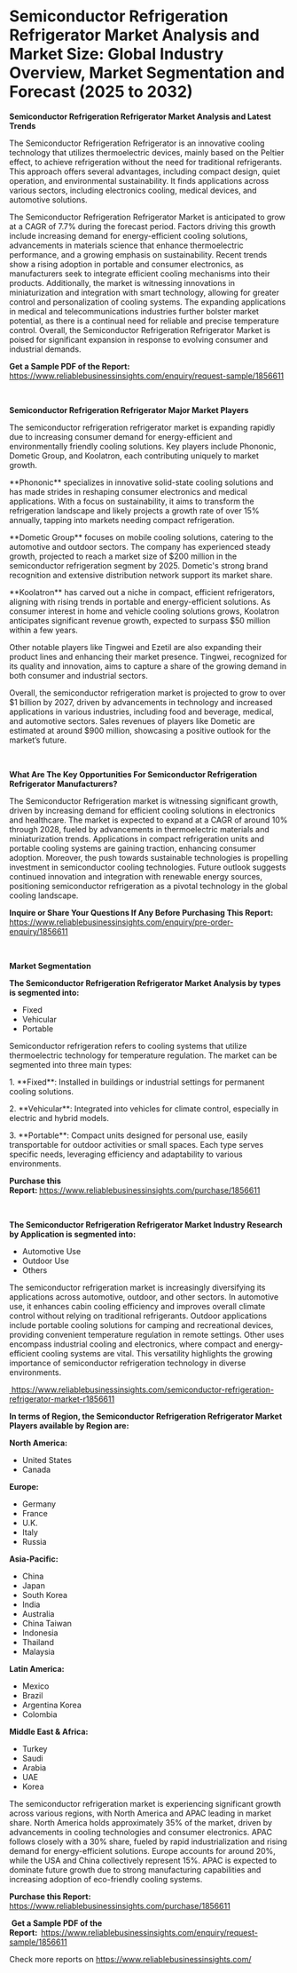 <p><h1>Semiconductor Refrigeration Refrigerator Market Analysis and Market Size: Global Industry Overview, Market Segmentation and Forecast (2025 to 2032)</h1></p><p><strong>Semiconductor Refrigeration Refrigerator Market Analysis and Latest Trends</strong></p>
<p><p>The Semiconductor Refrigeration Refrigerator is an innovative cooling technology that utilizes thermoelectric devices, mainly based on the Peltier effect, to achieve refrigeration without the need for traditional refrigerants. This approach offers several advantages, including compact design, quiet operation, and environmental sustainability. It finds applications across various sectors, including electronics cooling, medical devices, and automotive solutions.</p><p>The Semiconductor Refrigeration Refrigerator Market is anticipated to grow at a CAGR of 7.7% during the forecast period. Factors driving this growth include increasing demand for energy-efficient cooling solutions, advancements in materials science that enhance thermoelectric performance, and a growing emphasis on sustainability. Recent trends show a rising adoption in portable and consumer electronics, as manufacturers seek to integrate efficient cooling mechanisms into their products. Additionally, the market is witnessing innovations in miniaturization and integration with smart technology, allowing for greater control and personalization of cooling systems. The expanding applications in medical and telecommunications industries further bolster market potential, as there is a continual need for reliable and precise temperature control. Overall, the Semiconductor Refrigeration Refrigerator Market is poised for significant expansion in response to evolving consumer and industrial demands.</p></p>
<p><strong>Get a Sample PDF of the Report:&nbsp;</strong> <a href="https://www.reliablebusinessinsights.com/enquiry/request-sample/1856611?utm_campaign=3439&utm_medium=2&utm_source=Github&utm_content=ia&utm_term=27032025&utm_id=semiconductor-refrigeration-refrigerator">https://www.reliablebusinessinsights.com/enquiry/request-sample/1856611</a></p>
<p>&nbsp;</p>
<p><strong>Semiconductor Refrigeration Refrigerator Major Market Players</strong></p>
<p><p>The semiconductor refrigeration refrigerator market is expanding rapidly due to increasing consumer demand for energy-efficient and environmentally friendly cooling solutions. Key players include Phononic, Dometic Group, and Koolatron, each contributing uniquely to market growth.</p><p>**Phononic** specializes in innovative solid-state cooling solutions and has made strides in reshaping consumer electronics and medical applications. With a focus on sustainability, it aims to transform the refrigeration landscape and likely projects a growth rate of over 15% annually, tapping into markets needing compact refrigeration.</p><p>**Dometic Group** focuses on mobile cooling solutions, catering to the automotive and outdoor sectors. The company has experienced steady growth, projected to reach a market size of $200 million in the semiconductor refrigeration segment by 2025. Dometic's strong brand recognition and extensive distribution network support its market share.</p><p>**Koolatron** has carved out a niche in compact, efficient refrigerators, aligning with rising trends in portable and energy-efficient solutions. As consumer interest in home and vehicle cooling solutions grows, Koolatron anticipates significant revenue growth, expected to surpass $50 million within a few years.</p><p>Other notable players like Tingwei and Ezetil are also expanding their product lines and enhancing their market presence. Tingwei, recognized for its quality and innovation, aims to capture a share of the growing demand in both consumer and industrial sectors. </p><p>Overall, the semiconductor refrigeration market is projected to grow to over $1 billion by 2027, driven by advancements in technology and increased applications in various industries, including food and beverage, medical, and automotive sectors. Sales revenues of players like Dometic are estimated at around $900 million, showcasing a positive outlook for the market’s future.</p></p>
<p>&nbsp;</p>
<p><strong>What Are The Key Opportunities For Semiconductor Refrigeration Refrigerator Manufacturers?</strong></p>
<p><p>The Semiconductor Refrigeration market is witnessing significant growth, driven by increasing demand for efficient cooling solutions in electronics and healthcare. The market is expected to expand at a CAGR of around 10% through 2028, fueled by advancements in thermoelectric materials and miniaturization trends. Applications in compact refrigeration units and portable cooling systems are gaining traction, enhancing consumer adoption. Moreover, the push towards sustainable technologies is propelling investment in semiconductor cooling technologies. Future outlook suggests continued innovation and integration with renewable energy sources, positioning semiconductor refrigeration as a pivotal technology in the global cooling landscape.</p></p>
<p><strong>Inquire or Share Your Questions If Any Before Purchasing This Report:</strong> <a href="https://www.reliablebusinessinsights.com/enquiry/pre-order-enquiry/1856611?utm_campaign=3439&utm_medium=2&utm_source=Github&utm_content=ia&utm_term=27032025&utm_id=semiconductor-refrigeration-refrigerator">https://www.reliablebusinessinsights.com/enquiry/pre-order-enquiry/1856611</a></p>
<p>&nbsp;</p>
<p><strong>Market Segmentation</strong></p>
<p><strong>The Semiconductor Refrigeration Refrigerator Market Analysis by types is segmented into:</strong></p>
<p><ul><li>Fixed</li><li>Vehicular</li><li>Portable</li></ul></p>
<p><p>Semiconductor refrigeration refers to cooling systems that utilize thermoelectric technology for temperature regulation. The market can be segmented into three main types: </p><p>1. **Fixed**: Installed in buildings or industrial settings for permanent cooling solutions.</p><p>2. **Vehicular**: Integrated into vehicles for climate control, especially in electric and hybrid models.</p><p>3. **Portable**: Compact units designed for personal use, easily transportable for outdoor activities or small spaces. Each type serves specific needs, leveraging efficiency and adaptability to various environments.</p></p>
<p><strong>Purchase this Report:&nbsp;</strong><a href="https://www.reliablebusinessinsights.com/purchase/1856611?utm_campaign=3439&utm_medium=2&utm_source=Github&utm_content=ia&utm_term=27032025&utm_id=semiconductor-refrigeration-refrigerator">https://www.reliablebusinessinsights.com/purchase/1856611</a></p>
<p>&nbsp;</p>
<p><strong>The Semiconductor Refrigeration Refrigerator Market Industry Research by Application is segmented into:</strong></p>
<p><ul><li>Automotive Use</li><li>Outdoor Use</li><li>Others</li></ul></p>
<p><p>The semiconductor refrigeration market is increasingly diversifying its applications across automotive, outdoor, and other sectors. In automotive use, it enhances cabin cooling efficiency and improves overall climate control without relying on traditional refrigerants. Outdoor applications include portable cooling solutions for camping and recreational devices, providing convenient temperature regulation in remote settings. Other uses encompass industrial cooling and electronics, where compact and energy-efficient cooling systems are vital. This versatility highlights the growing importance of semiconductor refrigeration technology in diverse environments.</p></p>
<p><a href="https://www.reliablebusinessinsights.com/semiconductor-refrigeration-refrigerator-market-r1856611?utm_campaign=3439&utm_medium=2&utm_source=Github&utm_content=ia&utm_term=27032025&utm_id=semiconductor-refrigeration-refrigerator">&nbsp;https://www.reliablebusinessinsights.com/semiconductor-refrigeration-refrigerator-market-r1856611</a></p>
<p><strong>In terms of Region, the Semiconductor Refrigeration Refrigerator Market Players available by Region are:</strong></p>
<p>
    <p> <strong> North America: </strong>
        <ul>
            <li>United States</li>
            <li>Canada</li>
        </ul>
        </p> 
    <p> <strong> Europe: </strong>
        <ul>
            <li>Germany</li>
            <li>France</li>
            <li>U.K.</li>
            <li>Italy</li>
            <li>Russia</li>
        </ul>
        </p> 
    <p> <strong> Asia-Pacific: </strong>
        <ul>
            <li>China</li>
            <li>Japan</li>
            <li>South Korea</li>
            <li>India</li>
            <li>Australia</li>
            <li>China Taiwan</li>
            <li>Indonesia</li>
            <li>Thailand</li>
            <li>Malaysia</li>
        </ul>
        </p> 
    <p> <strong> Latin America: </strong>
        <ul>
            <li>Mexico</li>
            <li>Brazil</li>
            <li>Argentina Korea</li>
            <li>Colombia</li>
        </ul>
        </p> 
    <p> <strong> Middle East & Africa: </strong>
        <ul>
            <li>Turkey</li>
            <li>Saudi</li>
            <li>Arabia</li>
            <li>UAE</li>
            <li>Korea</li>
        </ul>
    </p>
    </p>
<p><p>The semiconductor refrigeration market is experiencing significant growth across various regions, with North America and APAC leading in market share. North America holds approximately 35% of the market, driven by advancements in cooling technologies and consumer electronics. APAC follows closely with a 30% share, fueled by rapid industrialization and rising demand for energy-efficient solutions. Europe accounts for around 20%, while the USA and China collectively represent 15%. APAC is expected to dominate future growth due to strong manufacturing capabilities and increasing adoption of eco-friendly cooling systems.</p></p>
<p><strong>Purchase this Report: </strong><a href="https://www.reliablebusinessinsights.com/purchase/1856611?utm_campaign=3439&utm_medium=2&utm_source=Github&utm_content=ia&utm_term=27032025&utm_id=semiconductor-refrigeration-refrigerator">https://www.reliablebusinessinsights.com/purchase/1856611</a></p>
<p>&nbsp;<strong>Get a Sample PDF of the Report:&nbsp;&nbsp;</strong><a href="https://www.reliablebusinessinsights.com/enquiry/request-sample/1856611?utm_campaign=3439&utm_medium=2&utm_source=Github&utm_content=ia&utm_term=27032025&utm_id=semiconductor-refrigeration-refrigerator">https://www.reliablebusinessinsights.com/enquiry/request-sample/1856611</a></p>
<p><strong></strong></p>
<p>Check more reports on <a href="https://www.reliablebusinessinsights.com/?utm_campaign=3439&utm_medium=2&utm_source=Github&utm_content=ia&utm_term=27032025&utm_id=semiconductor-refrigeration-refrigerator">https://www.reliablebusinessinsights.com/</a></p>